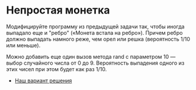 # Непростая монетка 

Модифицируйте программу из предыдущей задачи так, чтобы иногда выпадало еще и "ребро" («Монета встала на ребро»). 
Причем ребро должно выпадать намного реже, чем орел или решка (вероятность 1/10 или меньше).

<div class="rubyrush-task-hint">

Можно добавить еще один вызов метода rand с параметром 10 — выбор случайного числа от 0 до 9. Вероятность выпадения одного из этих чисел при этом будет как раз 1/10.

</div>


<div class="rubyrush-task-answer">

<ul>
<li><a href="https://github.com/aristofun/rubyrush-path/blob/master/steps/if-variables-06/solution/coin_advanced.rb" class="rubyrush-task-solution-link">Наш вариант решения</a></li>
</ul>


</div>
